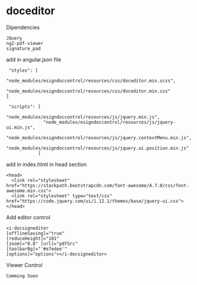 # doceditor
Dipendencies
```
JQuery
ng2-pdf-viewer
signature_pad

```

add in angular.json file
```
 "styles": [
          "node_modules/esigndoccontrol/resources/css/doceditor.min.scss",
          "node_modules/esigndoccontrol/resources/css/doceditor.min.css"
]
```


```
 "scripts": [
              "node_modules/esigndoccontrol/resources/js/jquery.min.js",
              "node_modules/esigndoccontrol/resources/js/jquery-ui.min.js",
              "node_modules/esigndoccontrol/resources/js/jquery.contextMenu.min.js",
              "node_modules/esigndoccontrol/resources/js/jquery.ui.position.min.js"
            ]
```
            
            
            
add in index.html in head section
```
<head>
  <link rel="stylesheet" href="https://stackpath.bootstrapcdn.com/font-awesome/4.7.0/css/font-awesome.min.css">
  <link rel="stylesheet" type="text/css" href="https://code.jquery.com/ui/1.12.1/themes/base/jquery-ui.css">
</head>  

```

Add editor control
```
<i-docsigneditor 
[offlineSaving]="true" 
[reduceHeight]="101"
[zoom]="0.8" [url]="pdfSrc" 
[toolbarBg]="'#e7edee'"
[options]="options"></i-docsigneditor>

```

Viewer Control
```
Comming Soon

```
